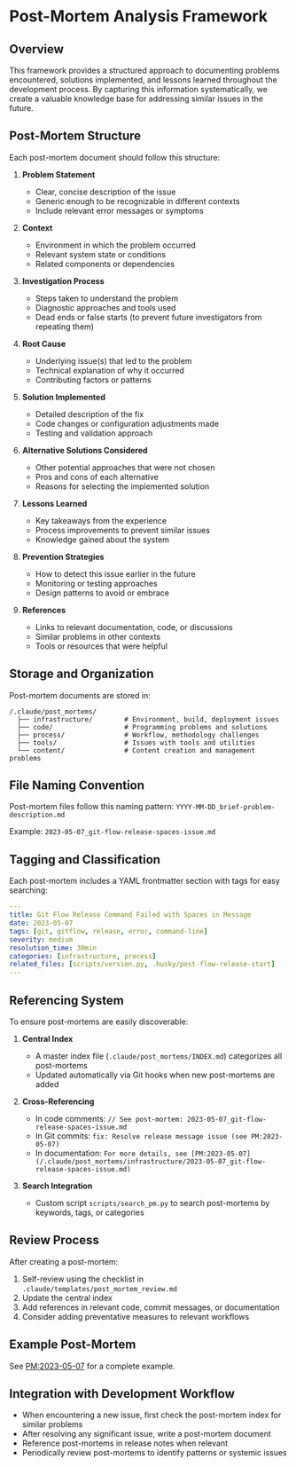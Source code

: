 # Post-Mortem Analysis Framework

## Overview

This framework provides a structured approach to documenting problems encountered, solutions implemented, and lessons learned throughout the development process. By capturing this information systematically, we create a valuable knowledge base for addressing similar issues in the future.

## Post-Mortem Structure

Each post-mortem document should follow this structure:

1. **Problem Statement**
   - Clear, concise description of the issue
   - Generic enough to be recognizable in different contexts
   - Include relevant error messages or symptoms

2. **Context**
   - Environment in which the problem occurred
   - Relevant system state or conditions
   - Related components or dependencies

3. **Investigation Process**
   - Steps taken to understand the problem
   - Diagnostic approaches and tools used
   - Dead ends or false starts (to prevent future investigators from repeating them)

4. **Root Cause**
   - Underlying issue(s) that led to the problem
   - Technical explanation of why it occurred
   - Contributing factors or patterns

5. **Solution Implemented**
   - Detailed description of the fix
   - Code changes or configuration adjustments made
   - Testing and validation approach

6. **Alternative Solutions Considered**
   - Other potential approaches that were not chosen
   - Pros and cons of each alternative
   - Reasons for selecting the implemented solution

7. **Lessons Learned**
   - Key takeaways from the experience
   - Process improvements to prevent similar issues
   - Knowledge gained about the system

8. **Prevention Strategies**
   - How to detect this issue earlier in the future
   - Monitoring or testing approaches
   - Design patterns to avoid or embrace

9. **References**
   - Links to relevant documentation, code, or discussions
   - Similar problems in other contexts
   - Tools or resources that were helpful

## Storage and Organization

Post-mortem documents are stored in:

```
/.claude/post_mortems/
  ├── infrastructure/        # Environment, build, deployment issues
  ├── code/                  # Programming problems and solutions
  ├── process/               # Workflow, methodology challenges
  ├── tools/                 # Issues with tools and utilities
  └── content/               # Content creation and management problems
```

## File Naming Convention

Post-mortem files follow this naming pattern:
`YYYY-MM-DD_brief-problem-description.md`

Example: `2023-05-07_git-flow-release-spaces-issue.md`

## Tagging and Classification

Each post-mortem includes a YAML frontmatter section with tags for easy searching:

```yaml
---
title: Git Flow Release Command Failed with Spaces in Message
date: 2023-05-07
tags: [git, gitflow, release, error, command-line]
severity: medium
resolution_time: 30min
categories: [infrastructure, process]
related_files: [scripts/version.py, .husky/post-flow-release-start]
---
```

## Referencing System

To ensure post-mortems are easily discoverable:

1. **Central Index**
   - A master index file (`.claude/post_mortems/INDEX.md`) categorizes all post-mortems
   - Updated automatically via Git hooks when new post-mortems are added

2. **Cross-Referencing**
   - In code comments: `// See post-mortem: 2023-05-07_git-flow-release-spaces-issue.md`
   - In Git commits: `fix: Resolve release message issue (see PM:2023-05-07)`
   - In documentation: `For more details, see [PM:2023-05-07](/.claude/post_mortems/infrastructure/2023-05-07_git-flow-release-spaces-issue.md)`

3. **Search Integration**
   - Custom script `scripts/search_pm.py` to search post-mortems by keywords, tags, or categories

## Review Process

After creating a post-mortem:

1. Self-review using the checklist in `.claude/templates/post_mortem_review.md`
2. Update the central index
3. Add references in relevant code, commit messages, or documentation
4. Consider adding preventative measures to relevant workflows

## Example Post-Mortem

See [PM:2023-05-07](/.claude/post_mortems/infrastructure/2023-05-07_git-flow-release-spaces-issue.md) for a complete example.

## Integration with Development Workflow

- When encountering a new issue, first check the post-mortem index for similar problems
- After resolving any significant issue, write a post-mortem document
- Reference post-mortems in release notes when relevant
- Periodically review post-mortems to identify patterns or systemic issues